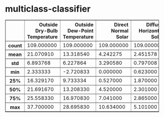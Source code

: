 # multiclass-classifier

<table border="1" class="dataframe">
  <thead>
    <tr style="text-align:right">
      <th></th>
      <th>Outside Dry-Bulb Temperature</th>
      <th>Outside Dew-Point Temperature</th>
      <th>Direct Normal Solar</th>
      <th>Diffuse Horizontal Solar</th>
      <th>Wind Speed</th>
      <th>Wind Direction</th>
      <th>Atmospheric Pressure</th>
    </tr>
  </thead>
  <tbody>
    <tr>
      <th>count</th>
      <td>109.000000</td>
      <td>109.000000</td>
      <td>109.000000</td>
      <td>109.000000</td>
      <td>109.000000</td>
      <td>109.000000</td>
      <td>109.000000</td>
    </tr>
    <tr>
      <th>mean</th>
      <td>21.070910</td>
      <td>13.318540</td>
      <td>4.242275</td>
      <td>2.451578</td>
      <td>3.158868</td>
      <td>163.070337</td>
      <td>97031.062294</td>
    </tr>
    <tr>
      <th>std</th>
      <td>6.893768</td>
      <td>6.227864</td>
      <td>3.290580</td>
      <td>0.797008</td>
      <td>1.431860</td>
      <td>71.114429</td>
      <td>5474.019179</td>
    </tr>
    <tr>
      <th>min</th>
      <td>2.333333</td>
      <td>-2.720833</td>
      <td>0.000000</td>
      <td>0.623000</td>
      <td>0.000000</td>
      <td>0.000000</td>
      <td>77133.340000</td>
    </tr>
    <tr>
      <th>25%</th>
      <td>16.329170</td>
      <td>9.733334</td>
      <td>0.527000</td>
      <td>1.870000</td>
      <td>2.308333</td>
      <td>103.333300</td>
      <td>96700.000000</td>
    </tr>
    <tr>
      <th>50%</th>
      <td>21.691670</td>
      <td>13.208330</td>
      <td>4.520000</td>
      <td>2.301000</td>
      <td>2.829167</td>
      <td>152.916700</td>
      <td>99438.750000</td>
    </tr>
    <tr>
      <th>75%</th>
      <td>25.558330</td>
      <td>16.970830</td>
      <td>7.041000</td>
      <td>2.865000</td>
      <td>3.912500</td>
      <td>217.916700</td>
      <td>100516.700000</td>
    </tr>
    <tr>
      <th>max</th>
      <td>37.700000</td>
      <td>28.695830</td>
      <td>10.634000</td>
      <td>5.101000</td>
      <td>8.641666</td>
      <td>310.416700</td>
      <td>102358.300000</td>
    </tr>
  </tbody>
</table>
